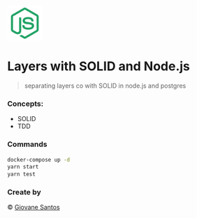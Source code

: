 <img src="./node.png" width="80" height="80" alt="logo">

# Layers with SOLID and Node.js

> separating layers co with SOLID in node.js and postgres

### Concepts:

- SOLID
- TDD

### Commands

```bash
docker-compose up -d 
yarn start
yarn test
```

### Create by
© [Giovane Santos](https://giovanesantossilva.github.io/)
